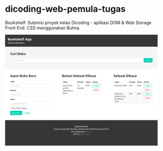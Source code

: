 # dicoding-web-pemula-tugas
Bookshelf: Submisi proyek kelas Dicoding - aplikasi DOM &amp; Web Storage Front End. CSS menggunakan Bulma.

![Screenshot](https://github.com/affanabiyyu/dicoding-web-fe-pemula-tugas/blob/main/screencapture-file-home-abito-Documents-001-Coding-100-WebDev-On-Going-01-Dicoding-FE-Project-8-tugas-bookshelf-index-html-2022-09-02-17_57_22.png?raw=true)
